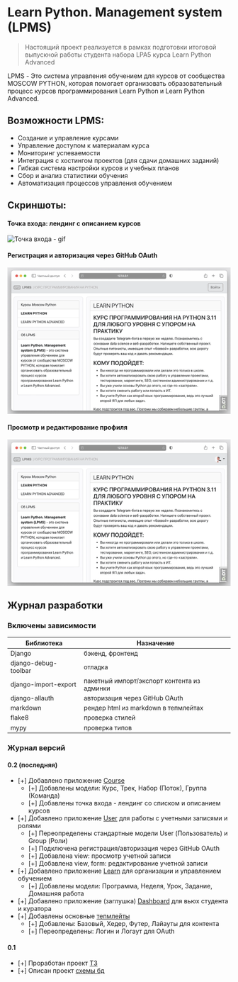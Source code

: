 # Learn Python. Management system (LPMS)

> Настоящий проект реализуется в рамках подготовки итоговой выпускной работы студента набора LPA5 курса Learn Python Advanced

LPMS - Это система управления обучением для курсов от сообщества MOSCOW PYTHON, которая помогает организовать образовательный процесс курсов программирования Learn Python и Learn Python Advanced. 

## Возможности LPMS:

- Создание и управление курсами
- Управление доступом к материалам курса
- Мониторинг успеваемости
- Интеграция с хостингом проектов (для сдачи домашних заданий)
- Гибкая система настройки курсов и учебных планов
- Сбор и анализ статистики обучения
- Автоматизация процессов управления обучением


## Скриншоты:

#### Точка входа: лендинг с описанием курсов

![Точка входа - gif](demo/home.gif)

#### Регистрация и авторизация через GitHub OAuth 
![GitHub OAuth - gif](demo/oauth.gif)

#### Просмотр и редактирование профиля
![Профиль - gif](demo/profile.gif)


## Журнал разработки

### Включены зависимости

| Библиотека           | Назначение                                  |
|----------------------|---------------------------------------------|
| Django               | бэкенд, фронтенд                            |
| django-debug-toolbar | отладка                                     | 
| django-import-export | пакетный импорт/экспорт контента из админки |
| django-allauth       | авторизация через GitHub OAuth              |
| markdown             | рендер html из markdown в тепмлейтах        |
| flake8               | проверка стилей                             |
| mypy                 | проверка типов                              |


### Журнал версий

#### 0.2 (последняя)

- [+] Добавлено приложение [Course](lpms/course)
  - [+] Добавлены модели: Курс, Трек, Набор (Поток), Группа (Команда)
  - [+] Добавлены точка входа - лендинг со списком и описанием курсов
- [+] Добавлено приложение [User](lpms/user) для работы с учетными записями и ролями 
  - [+] Переопределены стандартные модели User (Пользователь) и Group (Роли)
  - [+] Подключена регистрация/авторизация через GitHub OAuth
  - [+] Добавлена view: просмотр учетной записи
  - [+] Добавлена view, form: редактирование учетной записи
- [+] Добавлено приложение [Learn](lpms/learn) для организации и управлением обучением
  - [+] Добавлены модели: Программа, Неделя, Урок, Задание, Домашняя работа
- [+] Добавлено приложение (заглушка) [Dashboard](lpms/dashboard) для вьюх студента и куратора
- [+] Добавлены основные [тепмлейты](lpms/templates)
  - [+] Добавлены: Базовый, Хедер, Футер, Лайауты для контента
  - [+] Переопределены: Логин и Логаут для OAuth

#### 0.1

- [+] Проработан проект [ТЗ](terms/terms.md)
- [+] Описан проект [схемы бд](terms/db_schema.md)
